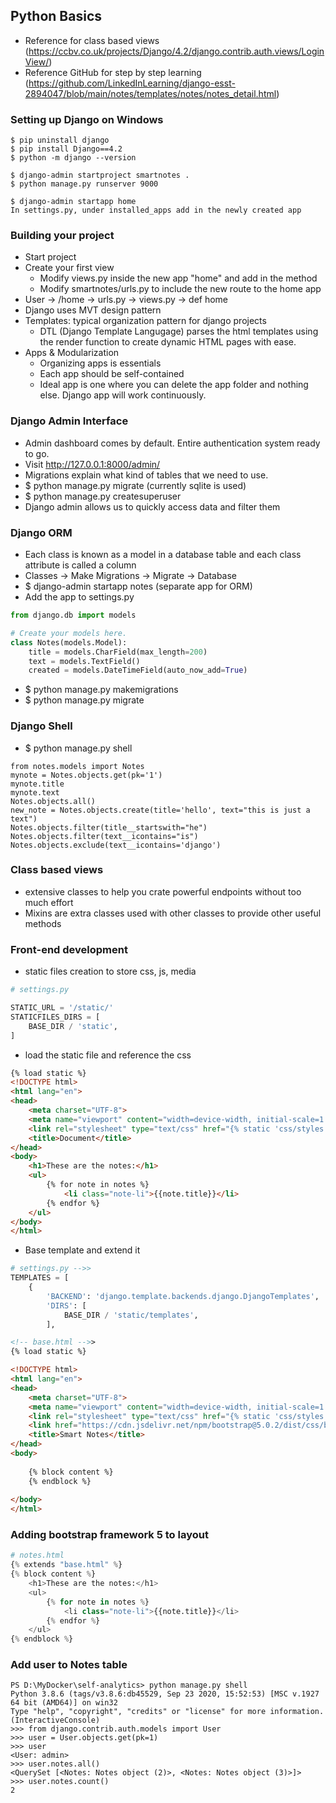 ## Python Basics
* Reference for class based views (https://ccbv.co.uk/projects/Django/4.2/django.contrib.auth.views/LoginView/)
* Reference GitHub for step by step learning (https://github.com/LinkedInLearning/django-esst-2894047/blob/main/notes/templates/notes/notes_detail.html)


### Setting up Django on Windows
```
$ pip uninstall django
$ pip install Django==4.2
$ python -m django --version

$ django-admin startproject smartnotes .
$ python manage.py runserver 9000

$ django-admin startapp home
In settings.py, under installed_apps add in the newly created app
```

### Building your project
* Start project
* Create your first view
  * Modify views.py inside the new app "home" and add in the method
  * Modify smartnotes/urls.py to include the new route to the home app
* User -> /home -> urls.py -> views.py -> def home
* Django uses MVT design pattern
* Templates: typical organization pattern for django projects
  * DTL (Django Template Langugage) parses the html templates using the render function to create dynamic HTML pages with ease.
* Apps & Modularization
  * Organizing apps is essentials
  * Each app should be self-contained
  * Ideal app is one where you can delete the app folder and nothing else. Django app will work continuously.

### Django Admin Interface
* Admin dashboard comes by default. Entire authentication system ready to go.
* Visit http://127.0.0.1:8000/admin/
* Migrations explain what kind of tables that we need to use.
* $ python manage.py migrate (currently sqlite is used)
* $ python manage.py createsuperuser
* Django admin allows us to quickly access data and filter them

### Django ORM
* Each class is known as a model in a database table and each class attribute is called a column 
* Classes -> Make Migrations -> Migrate -> Database
* $ django-admin startapp notes (separate app for ORM)
* Add the app to settings.py
```python
from django.db import models

# Create your models here.
class Notes(models.Model):
    title = models.CharField(max_length=200)
    text = models.TextField()
    created = models.DateTimeField(auto_now_add=True)
```
* $ python manage.py makemigrations
* $ python manage.py migrate


### Django Shell
* $ python manage.py shell
```shell
from notes.models import Notes
mynote = Notes.objects.get(pk='1')
mynote.title
mynote.text
Notes.objects.all()
new_note = Notes.objects.create(title='hello', text="this is just a text")
Notes.objects.filter(title__startswith="he")
Notes.objects.filter(text__icontains="is")
Notes.objects.exclude(text__icontains='django')

```

### Class based views
* extensive classes to help you crate powerful endpoints without too much effort
* Mixins are extra classes used with other classes to provide other useful methods

### Front-end development
* static files creation to store css, js, media
```python
# settings.py

STATIC_URL = '/static/'
STATICFILES_DIRS = [
    BASE_DIR / 'static',
]

```
* load the static file and reference the css 
```html
{% load static %}
<!DOCTYPE html>
<html lang="en">
<head>
    <meta charset="UTF-8">
    <meta name="viewport" content="width=device-width, initial-scale=1.0">
    <link rel="stylesheet" type="text/css" href="{% static 'css/styles.css' %}"/>
    <title>Document</title>
</head>
<body>
    <h1>These are the notes:</h1>
    <ul>
        {% for note in notes %}
            <li class="note-li">{{note.title}}</li>
        {% endfor %}
    </ul>
</body>
</html>
```

* Base template and extend it 
```python
# settings.py -->> 
TEMPLATES = [
    {
        'BACKEND': 'django.template.backends.django.DjangoTemplates',
        'DIRS': [
            BASE_DIR / 'static/templates',
        ],
```

```html
<!-- base.html -->> 
{% load static %}

<!DOCTYPE html>
<html lang="en">
<head>
    <meta charset="UTF-8">
    <meta name="viewport" content="width=device-width, initial-scale=1.0">
    <link rel="stylesheet" type="text/css" href="{% static 'css/styles.css' %}"/>
    <link href="https://cdn.jsdelivr.net/npm/bootstrap@5.0.2/dist/css/bootstrap.min.css" rel="stylesheet" integrity="sha384-EVSTQN3/azprG1Anm3QDgpJLIm9Nao0Yz1ztcQTwFspd3yD65VohhpuuCOmLASjC" crossorigin="anonymous">
    <title>Smart Notes</title>
</head>
<body>
    
    {% block content %} 
    {% endblock %}
   
</body>
</html>
```

### Adding bootstrap framework 5 to layout


```python
# notes.html
{% extends "base.html" %}
{% block content %}
    <h1>These are the notes:</h1>
    <ul>
        {% for note in notes %}
            <li class="note-li">{{note.title}}</li>
        {% endfor %}
    </ul>
{% endblock %}
```

### Add user to Notes table
```shell
PS D:\MyDocker\self-analytics> python manage.py shell
Python 3.8.6 (tags/v3.8.6:db45529, Sep 23 2020, 15:52:53) [MSC v.1927 64 bit (AMD64)] on win32
Type "help", "copyright", "credits" or "license" for more information.
(InteractiveConsole)
>>> from django.contrib.auth.models import User
>>> user = User.objects.get(pk=1)
>>> user
<User: admin>
>>> user.notes.all()
<QuerySet [<Notes: Notes object (2)>, <Notes: Notes object (3)>]>
>>> user.notes.count()
2
```
